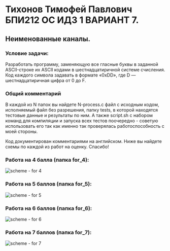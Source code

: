 # Тихонов Тимофей Павлович БПИ212 ОС ИДЗ 1 ВАРИАНТ 7. #
## Неименованные каналы. ##

### Условие задачи: ###
Разработать программу, заменяющую все гласные буквы в заданной ASCII-строке их ASCII кодами в шестнадцатиричной системе счисления. Код каждого символа задавать в формате «0xDD»,
где D — шестнадцатиричная цифра от 0 до F.

### Общий комментарий ###

В каждой из N папок вы найдете N-process.с файл c исходным кодом, исполняемый файл без разрешения, папку tests, в которой находятся тестовые данные и результаты по ним. А также script.sh с набором команд для компиляции и запуска всех тестов поочередно - советую использовать его так как именно так проверялась работоспособность с моей стороны.

Код документирован комментариями на английском. Ниже вы найдете схемы по каждой из работ на оценку. Спасибо!

### Работа на 4 балла (папка for_4): ###
![scheme - for 4](https://github.com/timtikh/OS_IDZ_1/assets/95489979/2f60f7c7-3aee-4061-bd9e-40b05ae8cf9d)
### Работа на 5 баллов (папка for_5): ###
![scheme - for 5](https://github.com/timtikh/OS_IDZ_1/assets/95489979/2025645b-93d7-4e2a-85e9-41369c992a27)
### Работа на 6 баллов (папка for_6): ###
![scheme - for 6](https://github.com/timtikh/OS_IDZ_1/assets/95489979/e29083fa-5aab-45eb-b402-48c1dd1ed213)
### Работа на 7 баллов (папка for_7): ###
![scheme - for 7](https://github.com/timtikh/OS_IDZ_1/assets/95489979/8d3dd815-a6e2-44bf-a41f-626971e7264d)

